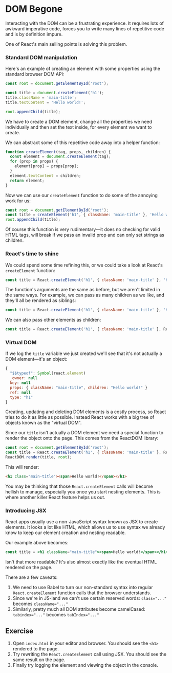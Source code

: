 # DOM Begone

Interacting with the DOM can be a frustrating experience. It requires lots of awkward imperative code, forces you to write many lines of repetitive code and is by definition impure.

One of React's main selling points is solving this problem.

### Standard DOM manipulation

Here's an example of creating an element with some properties using the standard browser DOM API:

```js
const root = document.getElementById('root');

const title = document.createElement('h1');
title.className = 'main-title';
title.textContent = 'Hello world!';

root.appendChild(title);
```

We have to create a DOM element, change all the properties we need individually and then set the text inside, for every element we want to create.

We can abstract some of this repetitive code away into a helper function:

```js
function createElement(tag, props, children) {
  const element = document.createElement(tag);
  for (prop in props) {
    element[prop] = props[prop];
  }
  element.textContent = children;
  return element;
}
```

Now we can use our `createElement` function to do some of the annoying work for us:

```js
const root = document.getElementById('root');
const title = createElement('h1', { className: 'main-title' }, 'Hello world!');
root.appendChild(title);
```

Of course this function is very rudimentary—it does no checking for valid HTML tags, will break if we pass an invalid prop and can only set strings as children.

### React's time to shine

We could spend some time refining this, or we could take a look at React's `createElement` function:

```js
const title = React.createElement('h1', { className: 'main-title' }, 'Hello world!');
```

The function's arguments are the same as before, but we aren't limited in the same ways. For example, we can pass as many children as we like, and they'll all be rendered as siblings:

```js
const title = React.createElement('h1', { className: 'main-title' }, 'Hello world!', 'This will be another text node');
```

We can also pass other elements as children:

```js
const title = React.createElement('h1', { className: 'main-title' }, React.createElement('span', {}, 'Hello world!'));
```

### Virtual DOM

If we log the `title` variable we just created we'll see that it's not actually a DOM element—it's an object:

```js
{
  "$$typeof": Symbol(react.element)
  _owner: null
  key: null
  props: { className: "main-title", children: "Hello world!" }
  ref: null
  type: "h1"
}
```

Creating, updating and deleting DOM elements is a costly process, so React tries to do it as little as possible. Instead React works with a big tree of objects known as the "virtual DOM".

Since our `title` isn't actually a DOM element we need a special function to render the object onto the page. This comes from the ReactDOM library:

```js
const root = document.getElementById('root');
const title = React.createElement('h1', { className: 'main-title' }, React.createElement('span', {}, 'Hello world!'));
ReactDOM.render(title, root);
```

This will render:

```html
<h1 class="main-title"><span>Hello world!</span></h1>
```

You may be thinking that those `React.createElement` calls will become hellish to manage, especially you once you start nesting elements. This is where another killer React feature helps us out.

### Introducing JSX

React apps usually use a non-JavaScript syntax known as JSX to create elements. It looks a lot like HTML, which allows us to use syntax we already know to keep our element creation and nesting readable.

Our example above becomes:

```jsx
const title = <h1 className="main-title"><span>Hello world!</span></h1>;
```

Isn't that more readable? It's also almost exactly like the eventual HTML rendered on the page.

There are a few caveats:

1) We need to use Babel to turn our non-standard syntax into regular `React.createElement` function calls that the browser understands.
2) Since we're in JS-land we can't use certain reserved words: `class="..."` becomes `className="..."`
3) Similarly, pretty much all DOM attributes become camelCased: `tabindex="..."` becomes `tabIndex="..."`

## Exercise

1. Open `index.html` in your editor and browser. You should see the `<h1>` rendered to the page.
2. Try rewriting the `React.createElement` call using JSX. You should see the same result on the page.
3. Finally try logging the element and viewing the object in the console.
